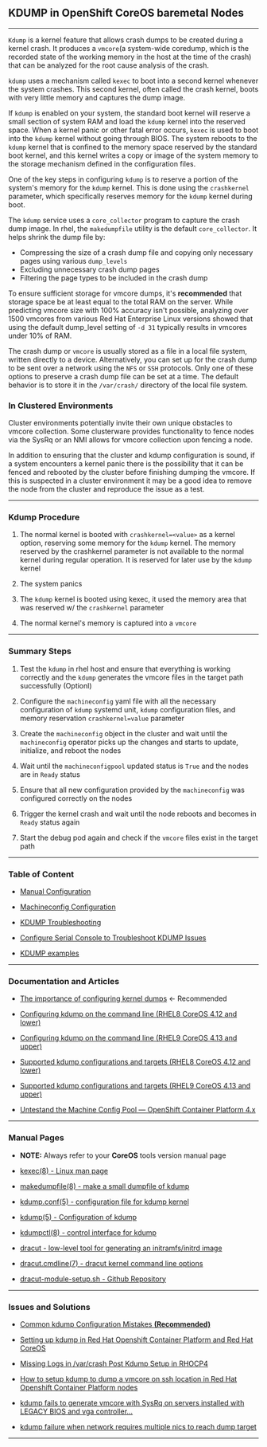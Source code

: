 ## KDUMP in OpenShift CoreOS **baremetal** Nodes

---

`Kdump` is a kernel feature that allows crash dumps to be created during a kernel crash. It produces a `vmcore`(a system-wide coredump, which is the recorded state of the working memory in the host at the time of the crash) that can be analyzed for the root cause analysis of the crash.

`kdump` uses a mechanism called `kexec` to boot into a second kernel whenever the system crashes. This second kernel, often called the crash kernel, boots with very little memory and captures the dump image.

If `kdump` is enabled on your system, the standard boot kernel will reserve a small section of system RAM and load the `kdump` kernel into the reserved space. When a kernel panic or other fatal error occurs, `kexec` is used to boot into the `kdump` kernel without going through BIOS. The system reboots to the `kdump` kernel that is confined to the memory space reserved by the standard boot kernel, and this kernel writes a copy or image of the system memory to the storage mechanism defined in the configuration files.

One of the key steps in configuring `kdump` is to reserve a portion of the system's memory for the `kdump` kernel. This is done using the `crashkernel` parameter, which specifically reserves memory for the `kdump` kernel during boot.

The `kdump` service uses a `core_collector` program to capture the crash dump image. In rhel, the `makedumpfile` utility is the default `core_collector`. It helps shrink the dump file by:

- Compressing the size of a crash dump file and copying only necessary pages using various `dump_levels`
- Excluding unnecessary crash dump pages
- Filtering the page types to be included in the crash dump

To ensure sufficient storage for vmcore dumps, it's **recommended** that storage space be at least equal to the total RAM on the server. While predicting vmcore size with 100% accuracy isn't possible, analyzing over 1500 vmcores from various Red Hat Enterprise Linux versions showed that using the default dump_level setting of `-d 31` typically results in vmcores under 10% of RAM.

The crash dump or `vmcore` is usually stored as a file in a local file system, written directly to a device. Alternatively, you can set up for the crash dump to be sent over a network using the `NFS` or `SSH` protocols. Only one of these options to preserve a crash dump file can be set at a time. The default behavior is to store it in the `/var/crash/` directory of the local file system.

### In Clustered Environments

Cluster environments potentially invite their own unique obstacles to vmcore collection. Some clusterware provides functionality to fence nodes via the SysRq or an NMI allows for vmcore collection upon fencing a node.

In addition to ensuring that the cluster and kdump configuration is sound, if a system encounters a kernel panic there is the possibility that it can be fenced and rebooted by the cluster before finishing dumping the vmcore. If this is suspected in a cluster environment it may be a good idea to remove the node from the cluster and reproduce the issue as a test.

---

### Kdump Procedure

1. The normal kernel is booted with `crashkernel=<value>` as a kernel option, reserving some memory for the `kdump` kernel. The memory reserved by the crashkernel parameter is not available to the normal kernel during regular operation. It is reserved for later use by the `kdump` kernel

2. The system panics

3. The `kdump` kernel is booted using kexec, it used the memory area that was reserved w/ the `crashkernel` parameter

4. The normal kernel's memory is captured into a `vmcore`

---

### Summary Steps

1. Test the `kdump` in rhel host and ensure that everything is working correctly and the `kdump` generates the vmcore files in the target path successfully (Optionl)

2. Configure the `machineconfig` yaml file with all the necessary configuration of `kdump` systemd unit, `kdump` configuration files, and memory reservation `crashkernel=value` parameter

3. Create the `machineconfig` object in the cluster and wait until the `machineconfig` operator picks up the changes and starts to update, initialize, and reboot the nodes

4. Wait until the `machineconfigpool` updated status is `True` and the nodes are in `Ready` status

5. Ensure that all new configuration provided by the `machineconfig` was configured correctly on the nodes

6. Trigger the kernel crash and wait until the node reboots and becomes in `Ready` status again

7. Start the debug pod again and check if the `vmcore` files exist in the target path

---

### Table of Content


- [Manual Configuration](/docs/MANUAL_README.md)

- [Machineconfig Configuration](/docs/MC_README.md)

- [KDUMP Troubleshooting](/docs/TROUBLESHOOT_README.md)

- [Configure Serial Console to Troubleshoot KDUMP Issues](/examples/serial-console-conf/README.md)

- [KDUMP examples](/examples/README.md)

---

### Documentation and Articles

- [The importance of configuring kernel dumps](https://www.redhat.com/en/blog/importance-configuring-kernel-dumps-rhel) <- Recommended

- [Configuring kdump on the command line (RHEL8 CoreOS 4.12 and lower)](https://access.redhat.com/documentation/en-us/red_hat_enterprise_linux/8/html/managing_monitoring_and_updating_the_kernel/configuring-kdump-on-the-command-line_managing-monitoring-and-updating-the-kernel)

- [Configuring kdump on the command line (RHEL9 CoreOS 4.13 and upper)](https://docs.redhat.com/en/documentation/red_hat_enterprise_linux/9/html-single/managing_monitoring_and_updating_the_kernel/index#configuring-kdump-on-the-command-line_managing-monitoring-and-updating-the-kernel)

- [Supported kdump configurations and targets (RHEL8 CoreOS 4.12 and lower)](https://access.redhat.com/documentation/en-us/red_hat_enterprise_linux/8/html/managing_monitoring_and_updating_the_kernel/supported-kdump-configurations-and-targets_managing-monitoring-and-updating-the-kernel)

- [Supported kdump configurations and targets (RHEL9 CoreOS 4.13 and upper)](https://access.redhat.com/documentation/en-us/red_hat_enterprise_linux/9/html/managing_monitoring_and_updating_the_kernel/supported-kdump-configurations-and-targets_managing-monitoring-and-updating-the-kernel)

- [Untestand the Machine Config Pool — OpenShift Container Platform 4.x](https://kamsjec.medium.com/machine-config-pool-openshift-container-platform-4-x-c515e7a093fb)

---

### Manual Pages

- **NOTE:** Always refer to your **CoreOS** tools version manual page

- [kexec(8) - Linux man page](https://linux.die.net/man/8/kexec)

- [makedumpfile(8) - make a small dumpfile of kdump](https://www.linux.org/docs/man5/makedumpfile.html)

- [kdump.conf(5) - configuration file for kdump kernel](https://linux.die.net/man/5/kdump.conf)

- [kdump(5) - Configuration of kdump](https://www.unix.com/man-page/suse/5/kdump/)

- [kdumpctl(8) - control interface for kdump](https://www.linux.org/docs/man8/kdumpctl.html)

- [dracut - low-level tool for generating an initramfs/initrd image](https://manpages.ubuntu.com/manpages/kinetic/man8/dracut.8.html)

- [dracut.cmdline(7) - dracut kernel command line options](https://www.unix.com/man-page/linux/7/dracut.cmdline/)

- [dracut-module-setup.sh - Github Repository](https://github.com/jesa7955/kexec-tools-fedora/blob/master/dracut-module-setup.sh)
---

### Issues and Solutions

- [Common kdump Configuration Mistakes **(Recommended)**](https://access.redhat.com/articles/5332081)

- [Setting up kdump in Red Hat Openshift Container Platform and Red Hat CoreOS](https://access.redhat.com/solutions/5907731)

- [Missing Logs in /var/crash Post Kdump Setup in RHOCP4](https://access.redhat.com/solutions/7058348)

- [How to setup kdump to dump a vmcore on ssh location in Red Hat Openshift Container Platform nodes](https://access.redhat.com/solutions/6978127)

- [kdump fails to generate vmcore with SysRq on servers installed with LEGACY BIOS and vga controller...](https://access.redhat.com/solutions/5770681)

- [kdump failure when network requires multiple nics to reach dump target](https://access.redhat.com/solutions/3744271)

---
